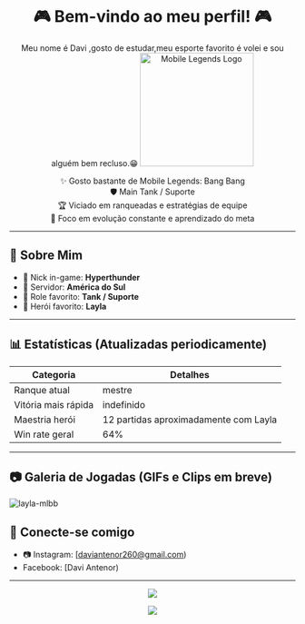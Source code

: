 <h1 align="center">🎮 Bem-vindo ao meu perfil! 🎮</h1>
<p align="center">
  Meu nome é Davi ,gosto de estudar,meu esporte favorito é volei e sou alguém bem recluso.😁
  <img src="https://seeklogo.com/images/M/mobile-legends-logo-5DAA0CC4A1-seeklogo.com.png" alt="Mobile Legends Logo" width="200"/>
</p>

<p align="center">
  ✨ Gosto bastante de Mobile Legends: Bang Bang <br>
  🛡️ Main Tank / Suporte <br>
  🏆 Viciado em ranqueadas e estratégias de equipe <br>
  🎯 Foco em evolução constante e aprendizado do meta
</p>

---

## 🧠 Sobre Mim

- 🔹 Nick in-game: **Hyperthunder**
- 🔹 Servidor: **América do Sul**
- 🔹 Role favorito: **Tank / Suporte**
- 🔹 Herói favorito: **Layla**

---

## 📊 Estatísticas (Atualizadas periodicamente)

| Categoria        | Detalhes                     |
|------------------|------------------------------|
| Ranque atual     | mestre                   |
| Vitória mais rápida | indefinido            |
| Maestria herói   | 12 partidas aproximadamente com Layla     |
| Win rate geral   | 64%                          |




---

## 📷 Galeria de Jogadas (GIFs e Clips em breve)
![layla-mlbb](https://github.com/user-attachments/assets/c0ac86fd-2bec-41ae-991a-6d2ce63117cb)





## 🤝 Conecte-se comigo


- 📷 Instagram: [daviantenor260@gmail.com)
- Facebook: [Davi Antenor)

---

<p align="center">
  <img src="https://readme-typing-svg.herokuapp.com/?lines=Let's+Rank+Up!;Play+with+Teamwork;Mobile+Legends+Forever!&center=true&width=380&height=45">
</p>

<p align="center">
  <img src="https://github-readme-stats.vercel.app/api?username=SEU_USUARIO&show_icons=true&theme=tokyonight">
</p>
